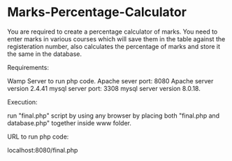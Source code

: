 # Marks-Percentage-Calculator
You are required to create a percentage calculator of marks. You need to enter marks in various courses which will save them in the table against the registeration number, also calculates the percentage of marks and store it the same in the database.

Requirements:

Wamp Server to run php code.
Apache sever port: 8080
Apache server version 2.4.41
mysql server port: 3308
mysql server version 8.0.18.

Execution:

run "final.php" script by using any browser by placing both "final.php and database.php" together inside www folder.

URL to run php code:

localhost:8080/final.php


